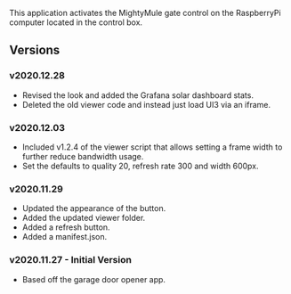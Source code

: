 This application activates the MightyMule gate control on the RaspberryPi computer located in the control box.

## Versions
### v2020.12.28
* Revised the look and added the Grafana solar dashboard stats.
* Deleted the old viewer code and instead just load UI3 via an iframe.

### v2020.12.03 
* Included v1.2.4 of the viewer script that allows setting a frame width to further reduce bandwidth usage.
* Set the defaults to quality 20, refresh rate 300 and width 600px.

### v2020.11.29
* Updated the appearance of the button.
* Added the updated viewer folder.
* Added a refresh button.
* Added a manifest.json.

### v2020.11.27 - Initial Version
* Based off the garage door opener app.
